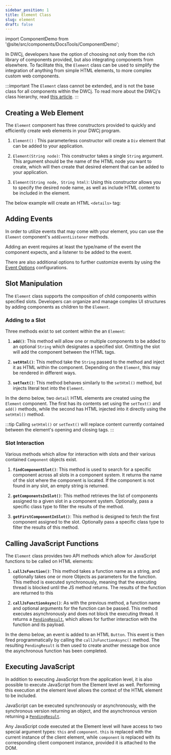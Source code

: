 ```yaml
---
sidebar_position: 1
title: Element Class
slug: element
draft: false
---
```


import ComponentDemo from '@site/src/components/DocsTools/ComponentDemo';


In DWCj, developers have the option of choosing not only from the rich library of components provided, but also integrating components from elsewhere. To facilitate this, the `Element` class can be used to simplify the integration of anything from simple HTML elements, to more complex custom web components. 

:::important
The `Element` class cannot be extended, and is not the base class for all components within the DWCj. To read more about the DWCj's class hierarchy, read [this article](../../architecture/controls-components.md).
:::

## Creating a Web Element

The `Element` component has three constructors provided to quickly and efficiently create web elements in your DWCj program.

1. `Element()` : This parameterless constructor will create a `Div` element that can be added to your application. 

2. `Element(String node)`: This constructor takes a single `String` argument. This argument should be the name of the HTML node you want to create, which will then create that desired element that can be added to your application.

3. `Element(String node, String html)`: Using this constructor allows you to specify the desired node name, as well as include HTML content to be included in the element. 

The below example will create an HTML `<details>` tag:

<ComponentDemo 
path='https://hot.bbx.kitchen/webapp/controlsamples/DetailsConstructor' 
javaE='https://raw.githubusercontent.com/DwcJava/ControlSamples/main/src/main/java/demos/webcomponents/DetailsConstructor.java'
height='175px'
/>

## Adding Events

In order to utilize events that may come with your element, you can use the `Element` component's `addEventListener` methods.

Adding an event requires at least the type/name of the event the component expects, and a listener to be added to the event. 

<ComponentDemo 
path='https://hot.bbx.kitchen/webapp/controlsamples/DetailsEvent' 
javaE='https://raw.githubusercontent.com/DwcJava/ControlSamples/main/src/main/java/demos/webcomponents/DetailsEvent.java'
height='175px'
/>

There are also additional options to further customize events by using the [Event Options](#) configurations.

## Slot Manipulation

The `Element` class supports the composition of child components within specified slots. Developers can organize and manage complex UI structures by adding components as children to the `Element`.

### Adding to a Slot

Three methods exist to set content within the an `Element`:

1. **`add()`**: This method will allow one or multiple components to be added to an optional `String` which designates a specified slot. Omitting the slot will add the component between the HTML tags.

2. **`setHtml()`**: This method take the `String` passed to the method and inject it as HTML within the component. Depending on the `Element`, this may be rendered in different ways.

3. **`setText()`**: This method behaves similarly to the `setHtml()` method, but injects literal text into the `Element`.

In the demo below, two `detail` HTML elements are created using the `Element` component. The first has its contents set using the `setText()` and `add()` methods, while the second has HTML injected into it directly using the `setHtml()` method.

<ComponentDemo 
path='https://hot.bbx.kitchen/webapp/controlsamples/DetailsSlots' 
javaE='https://raw.githubusercontent.com/DwcJava/ControlSamples/main/src/main/java/demos/webcomponents/DetailsSlots.java'
height='175px'
/>

:::tip
Calling `setHtml()` or `setText()` will replace content currently contained between the element's opening and closing tags.
:::

### Slot Interaction

Various methods which allow for interaction with slots and their various contained `Component` objects exist. 

1. **`findComponentSlot()`**: This method is used to search for a specific component across all slots in a component system. It returns the name of the slot where the component is located. If the component is not found in any slot, an empty string is returned.

2. **`getComponentsInSlot()`**: This method retrieves the list of components assigned to a given slot in a component system. Optionally, pass a specific class type to filter the results of the method.

3. **`getFirstComponentInSlot()`**: This method is designed to fetch the first component assigned to the slot. Optionally pass a specific class type to filter the results of this method.

## Calling JavaScript Functions

The `Element` class provides two API methods which allow for JavaScript functions to be called on HTML elements: 

1. **`callJsFunction()`**: This method takes a function name as a string, and optionally takes one or more Objects as parameters for the function. This method is executed synchronously, meaning that the executing thread is blocked until the JS method returns. The results of the function are returned to this 

2. **`callJsFunctionAsync()`**: As with the previous method, a function name and optional arguments for the function can be passed. This method executes asynchronously and does not block the executing thread. It returns a [`PendingResult`](#), which allows for further interaction with the function and its payload.

In the demo below, an event is added to an HTML `Button`. This event is then fired programmatically by calling the `callJsFunctionAsync()` method. The resulting `PendingResult` is then used to create another message box once the asynchronous function has been completed.

<ComponentDemo 
path='https://hot.bbx.kitchen/webapp/controlsamples/ButtonFunction' 
javaE='https://raw.githubusercontent.com/DwcJava/ControlSamples/main/src/main/java/demos/webcomponents/ButtonFunction.java'
height='175px'
/>

## Executing JavaScript

In addition to executing JavaScript from the application level, it is also possible to execute JavaScript from the Element level as well. Performing this execution at the element level allows the context of the HTML element to be included. 

JavaScript can be executed synchronously or asynchronously, with the synchronous version returning an object, and the asynchronous version returning a [`PendingResult`](#). 

Any JavaScript code executed at the Element level will have access to two special argument types: `this` and `component`. `this` is replaced with the current instance of the client element, while `component` is replaced with its corresponding client component instance, provided it is attached to the DOM.


